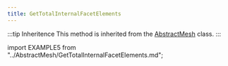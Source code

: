 ```yaml
---
title: GetTotalInternalFacetElements
---
```


:::tip Inheritence
This method is inherited from the [AbstractMesh](../AbstractMesh/AbstractMesh_.md) class.
:::

import EXAMPLE5 from "../AbstractMesh/GetTotalInternalFacetElements.md";

<EXAMPLE5 />
